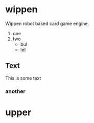 wippen
======

Wippen robot based card game engine.

1. one
2. two
	* bul
	* let

## Text ##

This is some text

### another ###

# upper #

